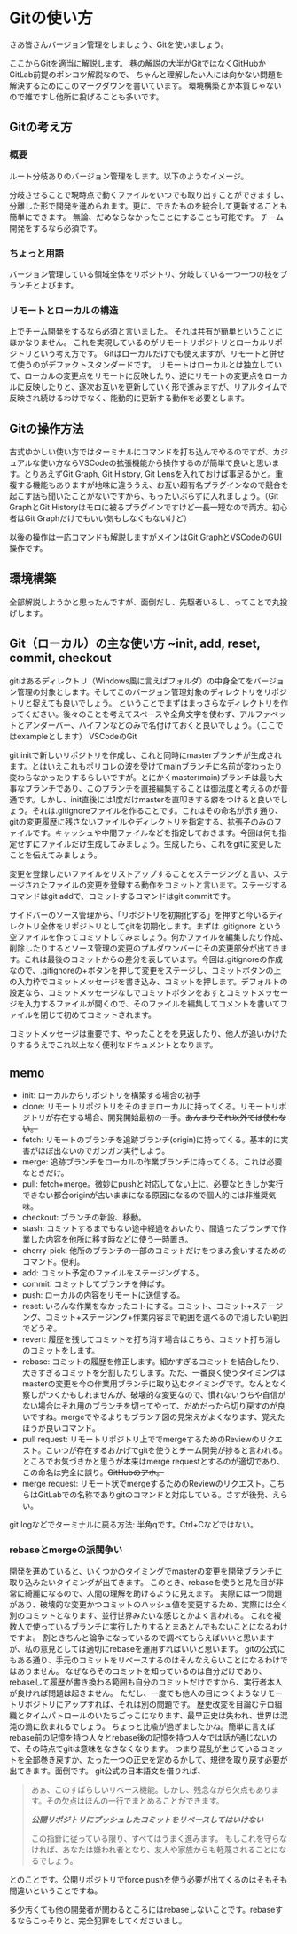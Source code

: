 # Gitの使い方

さあ皆さんバージョン管理をしましょう、Gitを使いましょう。

ここからGitを適当に解説します。
巷の解説の大半がGitではなくGitHubかGitLab前提のポンコツ解説なので、
ちゃんと理解したい人には向かない問題を解決するためにこのマークダウンを書いています。
環境構築とか本質じゃないので雑ですし他所に投げることも多いです。

## Gitの考え方

### 概要

ルート分岐ありのバージョン管理をします。以下のようなイメージ。

分岐させることで現時点で動くファイルをいつでも取り出すことができますし、
分離した形で開発を進められます。更に、できたものを統合して更新することも簡単にできます。
無論、だめならなかったことにすることも可能です。
チーム開発をするなら必須です。

### ちょっと用語

バージョン管理している領域全体をリポジトリ、分岐している一つ一つの枝をブランチとよびます。

### リモートとローカルの構造

上でチーム開発をするなら必須と言いました。
それは共有が簡単ということにほかなりません。
これを実現しているのがリモートリポジトリとローカルリポジトリという考え方です。
Gitはローカルだけでも使えますが、リモートと併せて使うのがデファクトスタンダードです。
リモートはローカルとは独立していて、ローカルの変更点をリモートに反映したり、逆にリモートの変更点をローカルに反映したりと、逐次お互いを更新していく形で進みますが、リアルタイムで反映され続けるわけでなく、能動的に更新する動作を必要とします。

## Gitの操作方法

古式ゆかしい使い方ではターミナルにコマンドを打ち込んでやるのですが、カジュアルな使い方ならVSCodeの拡張機能から操作するのが簡単で良いと思います。とりあえずGit Graph, Git History, Git Lensを入れておけば事足るかと。重複する機能もありますが地味に違ううえ、お互い超有名プラグインなので競合を起こす話も聞いたことがないですから、もったいぶらずに入れましょう。（Git GraphとGit Historyはモロに被るプラグインですけど一長一短なので両方。初心者はGit Graphだけでもいい気もしなくもないけど）

以後の操作は一応コマンドも解説しますがメインはGit GraphとVSCodeのGUI操作です。

## 環境構築

全部解説しようかと思ったんですが、面倒だし、先駆者いるし、ってことで丸投げします。


## Git（ローカル）の主な使い方 ~init, add, reset, commit, checkout

gitはあるディレクトリ（Windows風に言えばフォルダ）の中身全てをバージョン管理の対象とします。そしてこのバージョン管理対象のディレクトリをリポジトリと捉えても良いでしょう。
ということでまずはまっさらなディレクトリを作ってください。後々のことを考えてスペースや全角文字を使わず、アルファベットとアンダーバー、ハイフンなどのみで名付けておくと良いでしょう。（ここではexampleとします）
VSCodeのGit

git initで新しいリポジトリを作成し、これと同時にmasterブランチが生成されます。とはいえこれもポリコレの波を受けてmainブランチに名前が変わったり変わらなかったりするらしいですが。とにかくmaster(main)ブランチは最も大事なブランチであり、このブランチを直接編集することは御法度と考えるのが普通です。しかし、init直後には1度だけmasterを直叩きする癖をつけると良いでしょう。それは.gitignoreファイルを作ることです。これはその命名が示す通り、gitの変更履歴に残さないファイルやディレクトリを指定する、拡張子のみのファイルです。キャッシュや中間ファイルなどを指定しておきます。今回は何も指定せずにファイルだけ生成してみましょう。生成したら、これをgitに変更したことを伝えてみましょう。

変更を登録したいファイルをリストアップすることをステージングと言い、ステージされたファイルの変更を登録する動作をコミットと言います。ステージするコマンドはgit addで、コミットするコマンドはgit commitです。

サイドバーのソース管理から、「リポジトリを初期化する」を押すと今いるディレクトリ全体をリポジトリとしてgitを初期化します。まずは .gitignore という空ファイルを作ってコミットしてみましょう。何かファイルを編集したり作成、削除したりするとソース管理の変更のプルダウンバーにその変更部分が出てきます。これは最後のコミットからの差分を表しています。今回は.gitignoreの作成なので、.gitignoreの+ボタンを押して変更をステージし、コミットボタンの上の入力枠でコミットメッセージを書き込み、コミットを押します。デフォルトの設定なら、コミットメッセージなしでコミットボタンをおすとコミットメッセージを入力するファイルが開くので、そのファイルを編集してコメントを書いてファイルを閉じて初めてコミットされます。

コミットメッセージは重要です、やったことをを見返したり、他人が追いかけたりするうえでこれ以上なく便利なドキュメントとなります。

## memo

- init: ローカルからリポジトリを構築する場合の初手
- clone: リモートリポジトリをそのままローカルに持ってくる。リモートリポジトリが存在する場合、開発開始最初の一手。~~あんまりそれ以外では使わない。~~
- fetch: リモートのブランチを追跡ブランチ(origin)に持ってくる。基本的に実害がほぼ出ないのでガンガン実行しよう。
- merge: 追跡ブランチをローカルの作業ブランチに持ってくる。これは必要なときだけ。
- pull: fetch+merge。微妙にpushと対応してない上に、必要なときしか実行できない都合originが古いままになる原因になるので個人的には非推奨気味。
- checkout: ブランチの新設、移動。
- stash: コミットするまでもない途中経過をおいたり、間違ったブランチで作業した内容を他所に移す時などに使う一時置き。
- cherry-pick: 他所のブランチの一部のコミットだけをつまみ食いするためのコマンド。便利。
- add: コミット予定のファイルをステージングする。
- commit: コミットしてブランチを伸ばす。
- push: ローカルの内容をリモートに送信する。
- reset: いろんな作業をなかったコトにする。コミット、コミット+ステージング、コミット+ステージング+作業内容まで範囲を選べるので消したい範囲でどうぞ。
- revert: 履歴を残してコミットを打ち消す場合はこちら、コミット打ち消しのコミットをします。
- rebase: コミットの履歴を修正します。細かすぎるコミットを結合したり、大きすぎるコミットを分割したりします。ただ、一番良く使うタイミングはmasterの変更を今の作業用ブランチに取り込むタイミングです。なんとなく察しがつくかもしれませんが、破壊的な変更なので、慣れないうちや自信がない場合はそれ用のブランチを切ってやって、だめだったら切り戻すのが良いですね。mergeでやるよりもブランチ図の見栄えがよくなります、覚えたほうが良いコマンド。
- pull request: リモートリポジトリ上ででmergeするためのReviewのリクエスト。こいつが存在するおかげでgitを使うとチーム開発が捗ると言われる。ところでお気づきかと思うが本来はmerge requestとするのが適切であり、この命名は完全に誤り。~~GitHubのアホ。~~
- merge request: リモート状でmergeするためのReviewのリクエスト。こちらはGitLabでの名称でありgitのコマンドと対応している。さすが後発、えらい。

git logなどでターミナルに戻る方法: 半角qです。Ctrl+Cなどではない。

### rebaseとmergeの派閥争い

開発を進めていると、いくつかのタイミングでmasterの変更を開発ブランチに取り込みたいタイミングが出てきます。
このとき、rebaseを使うと見た目が非常に綺麗になるので、人間の理解を助けるように見えます。
実際には一つ問題があり、破壊的な変更かつコミットのハッシュ値を変更するため、実際には全く別のコミットとなります、並行世界みたいな感じとかよく言われる。
これを複数人で使っているブランチに実行したりするとまあとんでもないことになるわけですよ。
割ときちんと論争になっているので調べてもらえばいいと思いますが、私の意見としては適切にrebaseを運用すればいいと思います。
gitの公式にもある通り、手元のコミットをリベースするのはそんなえらいことになるわけではありません。
なぜならそのコミットを知っているのは自分だけであり、rebaseして履歴が書き換わる範囲も自分のコミットだけですから、実行者本人が良ければ問題は起きません。
ただし、一度でも他人の目につくようなリモートリポジトリにアップすれば、それは別の問題です。
歴史改変を目論むテロ組織とタイムパトロールのいたちごっこになります、最早正史は失われ、世界は混沌の渦に飲まれるでしょう。
ちょっと比喩が過ぎましたかね。簡単に言えばrebase前の記憶を持つ人々とrebase後の記憶を持つ人々では話が通じないので、その時点でgitは意味をなさなくなります。
つまり混乱が生じているコミットを全部巻き戻すか、たった一つの正史を定めるかして、規律を取り戻す必要が出てきます。面倒です。
git公式の日本語文を借りれば、
> あぁ、このすばらしいリベース機能。しかし、残念ながら欠点もあります。その欠点はほんの一行でまとめることができます。
>  
> **_公開リポジトリにプッシュしたコミットをリベースしてはいけない_**
>  
> この指針に従っている限り、すべてはうまく進みます。 もしこれを守らなければ、あなたは嫌われ者となり、友人や家族からも軽蔑されることになるでしょう。

とのことです。公開リポジトリでforce pushを使う必要が出てくるのはそもそも間違いということですね。

多少汚くても他の開発者が関わるところにはrebaseしないことです。rebaseするならこっそりと、完全犯罪をしてくださいまし。
